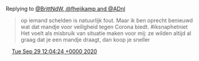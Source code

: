 Replying to [@BrittNdW, @fheijkamp and @ADnl](https://twitter.com/@BrittNdW/status/1310881782951276545)

> op iemand schelden is natuurlijk fout\. Maar ik ben oprecht benieuwd wat dat mandje voor veiligheid tegen Corona biedt\. \#iksnaphetniet   
> Het voelt als misbruik van situatie maken voor mij: ze wilden altijd al graag dat je een mandje draagt, dan koop je sneller

<img src="../../media/tweet.ico" width="12" /> [Tue Sep 29 12:04:24 +0000 2020](https://twitter.com/DromerDenker/status/1310913312956219400)